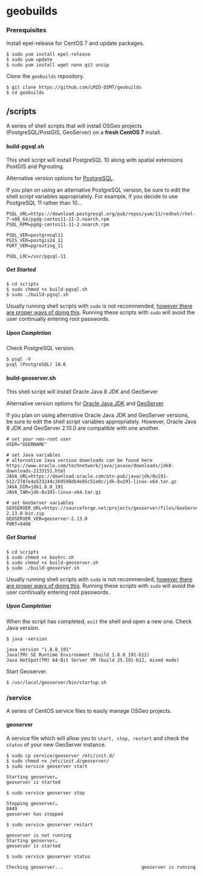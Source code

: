 # geobuilds

### Prerequisites

Install epel-release for CentOS 7 and update packages.

``` console
$ sudo yum install epel-release
$ sudo yum update
$ sudo yum install wget nano git unzip
```

Clone the `geobuilds` repository.

``` console
$ git clone https://github.com/LMID-DIMT/geobuilds
$ cd geobuilds
```

## /scripts

A series of shell scripts that will install OSGeo projects (PostgreSQL/PostGIS, GeoServer) on a **fresh CentOS 7** install.

#### build-pgsql.sh

This shell script will install PostgreSQL 10 along with spatial extensions PostGIS and Pgrouting.

Alternative version options for [PostgreSQL](https://download.postgresql.org/pub/repos/yum/).

If you plan on using an alternative PostgreSQL version, be sure to edit the shell script variables appropriately. For example, if you decide to use PostgreSQL 11 rather than 10...

``` console
PSQL_URL=https://download.postgresql.org/pub/repos/yum/11/redhat/rhel-7-x86_64/pgdg-centos11-11-2.noarch.rpm
PSQL_RPM=pgdg-centos11-11-2.noarch.rpm

PSQL_VER=postgresql11
PGIS_VER=postgis24_11
PGRT_VER=pgrouting_11

PSQL_LOC=/usr/pgsql-11
```

##### Get Started

``` console
$ cd scripts
$ sudo chmod +x build-pgsql.sh
$ sudo ./build-pgsql.sh
```

Usually running shell scripts with `sudo` is not recommended, [however there are proper ways of doing this](https://bitmingw.com/2017/01/22/use-sudo-in-scripts/). Running these scripts with `sudo` will avoid the user continually entering root passwords.

##### Upon Completion

Check PostgreSQL version.

``` console
$ psql -V
psql (PostgreSQL) 10.6
```

#### build-geoserver.sh

This shell script will install Oracle Java 8 JDK and GeoServer

Alternative version options for [Oracle Java JDK](https://www.oracle.com/technetwork/java/javase/downloads/jdk8-downloads-2133151.html) and [GeoServer](https://sourceforge.net/projects/geoserver/files/).

If you plan on using alternative Oracle Java JDK and GeoServer versions, be sure to edit the shell script variables appropriately. However, Oracle Java 8 JDK and GeoServer 2.13.0 are compatible with one another.


``` console
# set your non-root user
USER="USERNAME"

# set Java variables
# alternative Java version downloads can be found here https://www.oracle.com/technetwork/java/javase/downloads/jdk8-downloads-2133151.html
JAVA_URL=https://download.oracle.com/otn-pub/java/jdk/8u191-b12/2787e4a523244c269598db4e85c51e0c/jdk-8u191-linux-x64.tar.gz
JAVA_DIR=jdk1.8.0_191
JAVA_TAR=jdk-8u191-linux-x64.tar.gz

# set GeoServer variables
GEOSERVER_URL=https://sourceforge.net/projects/geoserver/files/GeoServer/2.13.0/geoserver-2.13.0-bin.zip
GEOSERVER_VER=geoserver-2.13.0
PORT=9400
```

##### Get Started

``` console
$ cd scripts
$ sudo chmod +x bashrc.sh
$ sudo chmod +x build-geoserver.sh
$ sudo ./build-geoserver.sh
```

Usually running shell scripts with `sudo` is not recommended, [however there are proper ways of doing this](https://bitmingw.com/2017/01/22/use-sudo-in-scripts/). Running these scripts with `sudo` will avoid the user continually entering root passwords.

##### Upon Completion

When the script has completed, `exit` the shell and open a new one. Check Java version.

``` console
$ java -version

java version "1.8.0_191"
Java(TM) SE Runtime Environment (build 1.8.0_191-b12)
Java HotSpot(TM) 64-Bit Server VM (build 25.191-b12, mixed mode)
```

Start Geoserver.

``` console
$ /usr/local/geoserver/bin/startup.sh
```

### /service

A series of CentOS service files to easily manage OSGeo projects.

#### geoserver

A service file which will allow you to `start, stop, restart` and check the `status` of your new GeoServer instance.

``` console
$ sudo cp service/geoserver /etc/init.d/
$ sudo chmod +x /etc/init.d/geoserver/
$ sudo service geoserver start

Starting geoserver…
geoserver is started

$ sudo service geoserver stop

Stopping geoserver…
8449
geoserver has stopped

$ sudo service geoserver restart

geoserver is not running
Starting geoserver…
geoserver is started

$ sudo service geoserver status

Checking geoserver...                             geoserver is running
```
